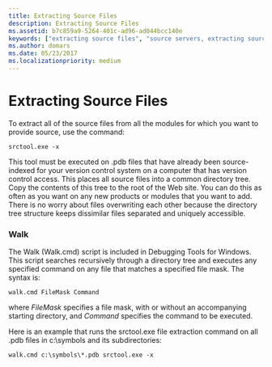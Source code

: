 ```yaml
---
title: Extracting Source Files
description: Extracting Source Files
ms.assetid: b7c859a9-5264-401c-ad96-ad044bcc140e
keywords: ["extracting source files", "source servers, extracting source files"]
ms.author: domars
ms.date: 05/23/2017
ms.localizationpriority: medium
---
```


# Extracting Source Files


To extract all of the source files from all the modules for which you want to provide source, use the command:

```
srctool.exe -x
```

This tool must be executed on .pdb files that have already been source-indexed for your version control system on a computer that has version control access. This places all source files into a common directory tree. Copy the contents of this tree to the root of the Web site. You can do this as often as you want on any new products or modules that you want to add. There is no worry about files overwriting each other because the directory tree structure keeps dissimilar files separated and uniquely accessible.

### <span id="walk"></span><span id="WALK"></span>Walk

The Walk (Walk.cmd) script is included in Debugging Tools for Windows. This script searches recursively through a directory tree and executes any specified command on any file that matches a specified file mask. The syntax is:

```
walk.cmd FileMask Command
```

where *FileMask* specifies a file mask, with or without an accompanying starting directory, and *Command* specifies the command to be executed.

Here is an example that runs the srctool.exe file extraction command on all .pdb files in c:\\symbols and its subdirectories:

```
walk.cmd c:\symbols\*.pdb srctool.exe -x
```

 

 





